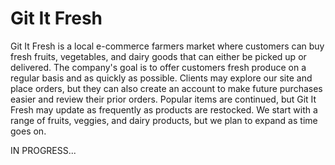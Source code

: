 # Git It Fresh
Git It Fresh is a local e-commerce farmers market where customers can buy fresh fruits, vegetables, and dairy goods that can either be picked up or delivered. The company's goal is to offer customers fresh produce on a regular basis and as quickly as possible. Clients may explore our site and place orders, but they can also create an account to make future purchases easier and review their prior orders. Popular items are continued, but Git It Fresh may update as frequently as products are restocked. We start with a range of fruits, veggies, and dairy products, but we plan to expand as time goes on.

IN PROGRESS...
